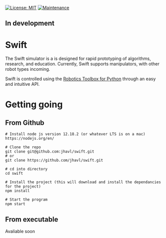 [![License: MIT](https://img.shields.io/badge/License-MIT-yellow.svg)](https://opensource.org/licenses/MIT)
[![Maintenance](https://img.shields.io/badge/Maintained%3F-yes-green.svg)](https://GitHub.com/jhavl/swift/graphs/commit-activity)

## In development

# Swift

The Swift simulator is a is designed for rapid prototyping of algorithms, research, and education. Currently, Swift supports manipulators, with other robot types incoming.

Swift is controlled using the [Robotics Toolbox for Python](https://github.com/petercorke/robotics-toolbox-python) through an easy and intuitive API.

# Getting going
## From Github
```
# Install node js version 12.18.2 (or whatever LTS is on a mac)
https://nodejs.org/en/

# Clone the repo
git clone git@github.com:jhavl/swift.git 
# or 
git clone https://github.com/jhavl/swift.git

# cd into directory
cd swift

# Install the project (this will download and install the dependancies for the project)
npm install

# Start the program
npm start 
```

## From executable
Avaliable soon
